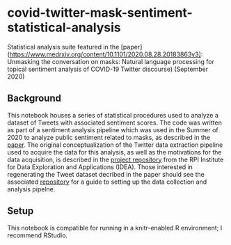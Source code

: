 # covid-twitter-mask-sentiment-statistical-analysis
Statistical analysis suite featured in the [paper](https://www.medrxiv.org/content/10.1101/2020.08.28.20183863v3]: Unmasking the conversation on masks: Natural language processing for topical sentiment analysis of COVID-19 Twitter discourse) (September 2020)
## Background
This notebook houses a series of statistical procedures used to analyze a dataset of Tweets with associated sentiment scores. The code was written as part of a sentiment analysis pipeline which was used in the Summer of 2020 to analyze public sentiment related to masks, as described in the [paper](https://www.medrxiv.org/content/10.1101/2020.08.28.20183863v3). The original conceptualization of the Twitter data extraction pipeline used to acquire the data for this analysis, as well as the motivations for the data acquisition, is described in the [project repository](https://github.com/TheRensselaerIDEA/COVID-Twitter) from the RPI Institute for Data Exploration and Applications (IDEA). Those interested in regenerating the Tweet dataset decribed in the paper should see the associated [repository](https://github.com/TheRensselaerIDEA/COVID-masks-nlp) for a guide to setting up the data collection and analysis pipelne.

## Setup
This notebook is compatible for running in a knitr-enabled R environment; I recommend RStudio.
